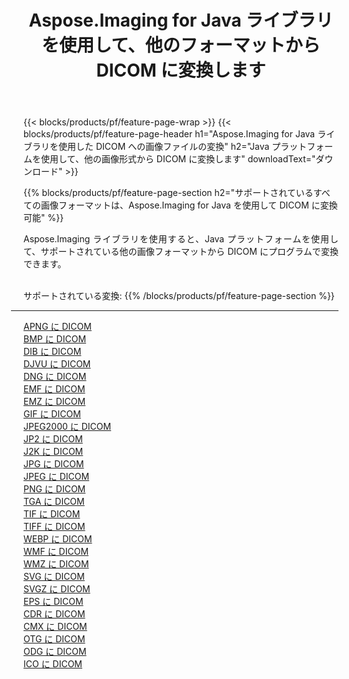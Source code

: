 ﻿---
title: Aspose.Imaging for Java ライブラリを使用して、他のフォーマットから DICOM に変換します 
weight: 3920
url: /ja/java/conversion/to/dicom 
lang: ja
langdirlevel: 2
locales: zh-hans,ja,it,ru,de,es,fr,nl,id,lt,pl,pt,vi,tr,ko,zh-hant,ar,hi,th,sv,cs,uk,he
description: Aspose.Imaging を使用すると、Java を使用して他のフォーマットから DICOM に変換できます。
---

{{< blocks/products/pf/feature-page-wrap >}}
{{< blocks/products/pf/feature-page-header h1="Aspose.Imaging for Java ライブラリを使用した DICOM への画像ファイルの変換" h2="Java プラットフォームを使用して、他の画像形式から DICOM に変換します" downloadText="ダウンロード" >}}


{{% blocks/products/pf/feature-page-section  h2="サポートされているすべての画像フォーマットは、Aspose.Imaging for Java を使用して DICOM に変換可能" %}}
<p align=justify>Aspose.Imaging ライブラリを使用すると、Java プラットフォームを使用して、サポートされている他の画像フォーマットから DICOM にプログラムで変換できます。</p>
<br/>
サポートされている変換:
{{% /blocks/products/pf/feature-page-section %}}
<div class="container-fluid productfamilypage bg-gray">
    <div class="convertypes bg-gray agp-content section">
        <div class="container">
		<hr style="margin-left:-20px;"/>
		<div class="row other-converters">
		    <div class='col-md-2 other-converter remove-lp remove-rp'><a href="/imaging/ja/java/conversion/apng-to-dicom" >APNG に DICOM</a></div>
<div class='col-md-2 other-converter remove-lp remove-rp'><a href="/imaging/ja/java/conversion/bmp-to-dicom" >BMP に DICOM</a></div>
<div class='col-md-2 other-converter remove-lp remove-rp'><a href="/imaging/ja/java/conversion/dib-to-dicom" >DIB に DICOM</a></div>
<div class='col-md-2 other-converter remove-lp remove-rp'><a href="/imaging/ja/java/conversion/djvu-to-dicom" >DJVU に DICOM</a></div>
<div class='col-md-2 other-converter remove-lp remove-rp'><a href="/imaging/ja/java/conversion/dng-to-dicom" >DNG に DICOM</a></div>
<div class='col-md-2 other-converter remove-lp remove-rp'><a href="/imaging/ja/java/conversion/emf-to-dicom" >EMF に DICOM</a></div>
<div class='col-md-2 other-converter remove-lp remove-rp'><a href="/imaging/ja/java/conversion/emz-to-dicom" >EMZ に DICOM</a></div>
<div class='col-md-2 other-converter remove-lp remove-rp'><a href="/imaging/ja/java/conversion/gif-to-dicom" >GIF に DICOM</a></div>
<div class='col-md-2 other-converter remove-lp remove-rp'><a href="/imaging/ja/java/conversion/jpeg2000-to-dicom" >JPEG2000 に DICOM</a></div>
<div class='col-md-2 other-converter remove-lp remove-rp'><a href="/imaging/ja/java/conversion/jp2-to-dicom" >JP2 に DICOM</a></div>
<div class='col-md-2 other-converter remove-lp remove-rp'><a href="/imaging/ja/java/conversion/j2k-to-dicom" >J2K に DICOM</a></div>
<div class='col-md-2 other-converter remove-lp remove-rp'><a href="/imaging/ja/java/conversion/jpg-to-dicom" >JPG に DICOM</a></div>
<div class='col-md-2 other-converter remove-lp remove-rp'><a href="/imaging/ja/java/conversion/jpeg-to-dicom" >JPEG に DICOM</a></div>
<div class='col-md-2 other-converter remove-lp remove-rp'><a href="/imaging/ja/java/conversion/png-to-dicom" >PNG に DICOM</a></div>
<div class='col-md-2 other-converter remove-lp remove-rp'><a href="/imaging/ja/java/conversion/tga-to-dicom" >TGA に DICOM</a></div>
<div class='col-md-2 other-converter remove-lp remove-rp'><a href="/imaging/ja/java/conversion/tif-to-dicom" >TIF に DICOM</a></div>
<div class='col-md-2 other-converter remove-lp remove-rp'><a href="/imaging/ja/java/conversion/tiff-to-dicom" >TIFF に DICOM</a></div>
<div class='col-md-2 other-converter remove-lp remove-rp'><a href="/imaging/ja/java/conversion/webp-to-dicom" >WEBP に DICOM</a></div>
<div class='col-md-2 other-converter remove-lp remove-rp'><a href="/imaging/ja/java/conversion/wmf-to-dicom" >WMF に DICOM</a></div>
<div class='col-md-2 other-converter remove-lp remove-rp'><a href="/imaging/ja/java/conversion/wmz-to-dicom" >WMZ に DICOM</a></div>
<div class='col-md-2 other-converter remove-lp remove-rp'><a href="/imaging/ja/java/conversion/svg-to-dicom" >SVG に DICOM</a></div>
<div class='col-md-2 other-converter remove-lp remove-rp'><a href="/imaging/ja/java/conversion/svgz-to-dicom" >SVGZ に DICOM</a></div>
<div class='col-md-2 other-converter remove-lp remove-rp'><a href="/imaging/ja/java/conversion/eps-to-dicom" >EPS に DICOM</a></div>
<div class='col-md-2 other-converter remove-lp remove-rp'><a href="/imaging/ja/java/conversion/cdr-to-dicom" >CDR に DICOM</a></div>
<div class='col-md-2 other-converter remove-lp remove-rp'><a href="/imaging/ja/java/conversion/cmx-to-dicom" >CMX に DICOM</a></div>
<div class='col-md-2 other-converter remove-lp remove-rp'><a href="/imaging/ja/java/conversion/otg-to-dicom" >OTG に DICOM</a></div>
<div class='col-md-2 other-converter remove-lp remove-rp'><a href="/imaging/ja/java/conversion/odg-to-dicom" >ODG に DICOM</a></div>
<div class='col-md-2 other-converter remove-lp remove-rp'><a href="/imaging/ja/java/conversion/ico-to-dicom" >ICO に DICOM</a></div>
                </div>
        </div>
    </div>
</div>
<br/>

